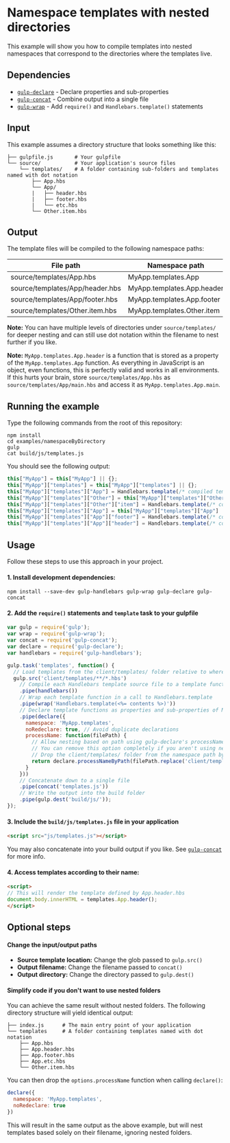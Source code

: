 # Namespace templates with nested directories

This example will show you how to compile templates into nested namespaces that correspond to the directories where the templates live.

## Dependencies

* [`gulp-declare`](https://www.npmjs.org/package/gulp-declare) - Declare properties and sub-properties
* [`gulp-concat`](https://www.npmjs.org/package/gulp-concat) - Combine output into a single file
* [`gulp-wrap`](https://www.npmjs.org/package/gulp-wrap) - Add `require()` and `Handlebars.template()` statements

## Input

This example assumes a directory structure that looks something like this:

```
├── gulpfile.js       # Your gulpfile
└── source/           # Your application's source files
    └── templates/    # A folder containing sub-folders and templates named with dot notation
        ├── App.hbs
        └── App/
        |   ├── header.hbs
        |   ├── footer.hbs
        |   └── etc.hbs
        └── Other.item.hbs
```

## Output

The template files will be compiled to the following namespace paths:

| File path                       | Namespace path             |
| ------------------------------- | -------------------------- |
| source/templates/App.hbs        | MyApp.templates.App        |
| source/templates/App/header.hbs | MyApp.templates.App.header |
| source/templates/App/footer.hbs | MyApp.templates.App.footer |
| source/templates/Other.item.hbs | MyApp.templates.Other.item |

**Note:** You can have multiple levels of directories under `source/templates/` for deeper nesting and can still use dot notation within the filename to nest further if you like.

**Note:** `MyApp.templates.App.header` is a function that is stored as a property of the `MyApp.templates.App` function. As everything in JavaScript is an object, even functions, this is perfectly valid and works in all environments. If this hurts your brain, store `source/templates/App.hbs` as `source/templates/App/main.hbs` and access it as `MyApp.templates.App.main`.


## Running the example

Type the following commands from the root of this repository:

```
npm install
cd examples/namespaceByDirectory
gulp
cat build/js/templates.js
```
You should see the following output:

```js
this["MyApp"] = this["MyApp"] || {};
this["MyApp"]["templates"] = this["MyApp"]["templates"] || {};
this["MyApp"]["templates"]["App"] = Handlebars.template(/* compiled template */);
this["MyApp"]["templates"]["Other"] = this["MyApp"]["templates"]["Other"] || {};
this["MyApp"]["templates"]["Other"]["item"] = Handlebars.template(/* compiled template */);
this["MyApp"]["templates"]["App"] = this["MyApp"]["templates"]["App"] || {};
this["MyApp"]["templates"]["App"]["footer"] = Handlebars.template(/* compiled template */);
this["MyApp"]["templates"]["App"]["header"] = Handlebars.template(/* compiled template */);
```

## Usage

Follow these steps to use this approach in your project.

#### 1. Install development dependencies:

```shell
npm install --save-dev gulp-handlebars gulp-wrap gulp-declare gulp-concat
```

#### 2. Add the `require()` statements and `template` task to your gulpfile

```js
var gulp = require('gulp');
var wrap = require('gulp-wrap');
var concat = require('gulp-concat');
var declare = require('gulp-declare');
var handlebars = require('gulp-handlebars');

gulp.task('templates', function() {
  // Load templates from the client/templates/ folder relative to where gulp was executed
  gulp.src('client/templates/**/*.hbs')
    // Compile each Handlebars template source file to a template function
    .pipe(handlebars())
    // Wrap each template function in a call to Handlebars.template
    .pipe(wrap('Handlebars.template(<%= contents %>)'))
    // Declare template functions as properties and sub-properties of MyApp.templates
    .pipe(declare({
      namespace: 'MyApp.templates',
      noRedeclare: true, // Avoid duplicate declarations
      processName: function(filePath) {
        // Allow nesting based on path using gulp-declare's processNameByPath()
        // You can remove this option completely if you aren't using nested folders
        // Drop the client/templates/ folder from the namespace path by removing it from the filePath
        return declare.processNameByPath(filePath.replace('client/templates/', ''));
      }
    }))
    // Concatenate down to a single file
    .pipe(concat('templates.js'))
    // Write the output into the build folder
    .pipe(gulp.dest('build/js/'));
});
```

#### 3. Include the `build/js/templates.js` file in your application
```html
<script src="js/templates.js"></script>
```

You may also concatenate into your build output if you like. See [`gulp-concat`](https://www.npmjs.org/package/gulp-concat) for more info.

#### 4. Access templates according to their name:
```html
<script>
// This will render the template defined by App.header.hbs
document.body.innerHTML = templates.App.header();
</script>
```

## Optional steps

#### Change the input/output paths

* **Source template location:** Change the glob passed to `gulp.src()`
* **Output filename:** Change the filename passed to `concat()`
* **Output directory:** Change the directory passed to `gulp.dest()`

#### Simplify code if you don't want to use nested folders

You can achieve the same result without nested folders. The following directory structure will yield identical output:

```
├── index.js      # The main entry point of your application
└── templates     # A folder containing templates named with dot notation
    ├── App.hbs
    ├── App.header.hbs
    ├── App.footer.hbs
    ├── App.etc.hbs
    └── Other.item.hbs
```

You can then drop the `options.processName` function when calling `declare()`:

```js
declare({
  namespace: 'MyApp.templates',
  noRedeclare: true
})
```

This will result in the same output as the above example, but will nest templates based solely on their filename, ignoring nested folders.
